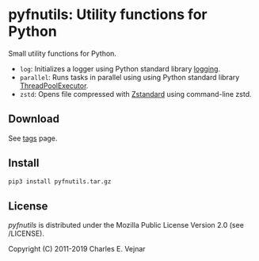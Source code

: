 # pyfnutils: Utility functions for Python

Small utility functions for Python.

* `log`: Initializes a logger using Python standard library [logging](https://docs.python.org/3/library/logging.html).
* `parallel`: Runs tasks in parallel using using Python standard library [ThreadPoolExecutor](https://docs.python.org/3/library/concurrent.futures.html).
* `zstd`: Opens file compressed with [Zstandard](https://facebook.github.io/zstd) using command-line zstd.

## Download

See [tags](/../tags) page.

## Install

```bash
pip3 install pyfnutils.tar.gz
```

## License

*pyfnutils* is distributed under the Mozilla Public License Version 2.0 (see /LICENSE).

Copyright (C) 2011-2019 Charles E. Vejnar
